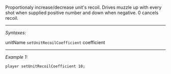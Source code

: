 Proportionaly increase/decrease unit's recoil. Drives muzzle up with every shot when supplied positive number and down when negative. 0 cancels recoil.


---
*Syntaxes:*

unitName `setUnitRecoilCoefficient` coefficient

---
*Example 1:*

```sqf
player setUnitRecoilCoefficient 10;
```